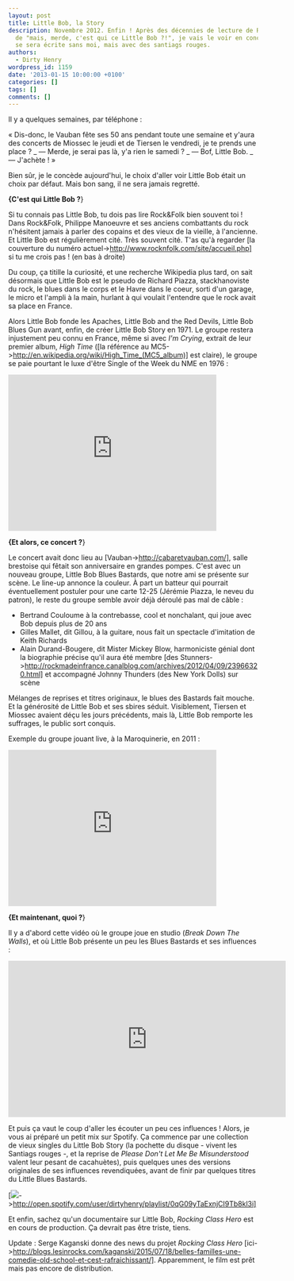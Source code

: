 ```yaml
---
layout: post
title: Little Bob, la Story
description: Novembre 2012. Enfin ! Après des décennies de lecture de Rock&Folk et
  de "mais, merde, c'est qui ce Little Bob ?!", je vais le voir en concert. La légende
  se sera écrite sans moi, mais avec des santiags rouges.
authors:
  - Dirty Henry
wordpress_id: 1159
date: '2013-01-15 10:00:00 +0100'
categories: []
tags: []
comments: []
---
```

Il y a quelques semaines, par téléphone : 

« Dis-donc, le Vauban fête ses 50 ans pendant toute une semaine et y'aura des concerts de Miossec le jeudi et de Tiersen le vendredi, je te prends une place ?
_ — Merde, je serai pas là, y'a rien le samedi ?
_ — Bof, Little Bob.
_ — J'achète ! »

Bien sûr, je le concède aujourd'hui, le choix d'aller voir Little Bob était un choix par défaut. Mais bon sang, il ne sera jamais regretté.

__{C'est qui Little Bob ?__}

Si tu connais pas Little Bob, tu dois pas lire Rock&Folk bien souvent toi ! Dans Rock&Folk, Philippe Manoeuvre et ses anciens combattants du rock n'hésitent jamais à parler des copains et des vieux de la vieille, à l'ancienne. Et Little Bob est régulièrement cité. Très souvent cité. T'as qu'à regarder [la couverture du numéro actuel->http://www.rocknfolk.com/site/accueil.php] si tu me crois pas ! (en bas à droite)

Du coup, ça titille la curiosité, et une recherche Wikipedia plus tard, on sait désormais que Little Bob est le pseudo de Richard Piazza, stackhanoviste du rock, le blues dans le corps et le Havre dans le coeur, sorti d'un garage, le micro et l'ampli à la main, hurlant à qui voulait l'entendre que le rock avait sa place en France.

Alors Little Bob fonde les Apaches, Little Bob and the Red Devils, Little Bob Blues Gun avant, enfin, de créer Little Bob Story en 1971. Le groupe restera injustement peu connu en France, même si avec *I'm Crying*, extrait de leur premier album, *High Time* ([la référence au MC5->http://en.wikipedia.org/wiki/High_Time_(MC5_album)] est claire), le groupe se paie pourtant le luxe d'être Single of the Week du NME en 1976 :

<iframe width="420" height="315" src="http://www.youtube.com/embed/owUbQy74qDY" frameborder="0" allowfullscreen></iframe>

__{Et alors, ce concert ?__}

Le concert avait donc lieu au [Vauban->http://cabaretvauban.com/], salle brestoise qui fêtait son anniversaire en grandes pompes. C'est avec un nouveau groupe, Little Bob Blues Bastards, que notre ami se présente sur scène. Le line-up annonce la couleur. À part un batteur qui pourrait éventuellement postuler pour une carte 12-25 (Jérémie Piazza, le neveu du patron), le reste du groupe semble avoir déjà déroulé pas mal de câble : 

- Bertrand Couloume à la contrebasse, cool et nonchalant, qui joue avec Bob depuis plus de 20 ans
- Gilles Mallet, dit Gillou, à la guitare, nous fait un spectacle d'imitation de Keith Richards
- Alain Durand-Bougere, dit Mister Mickey Blow, harmoniciste génial dont la biographie précise qu'il aura été membre [des Stunners->http://rockmadeinfrance.canalblog.com/archives/2012/04/09/23966320.html] et accompagné Johnny Thunders (des New York Dolls) sur scène

Mélanges de reprises et titres originaux, le blues des Bastards fait mouche. Et la générosité de Little Bob et ses sbires séduit. Visiblement, Tiersen et Miossec avaient déçu les jours précédents, mais là, Little Bob remporte les suffrages, le public sort conquis.

Exemple du groupe jouant live, à la Maroquinerie, en 2011 :

<iframe width="420" height="315" src="http://www.youtube.com/embed/js0Tx9C0LKY" frameborder="0" allowfullscreen></iframe>

__{Et maintenant, quoi ?__}

Il y a d'abord cette vidéo où le groupe joue en studio (*Break Down The Walls*), et où Little Bob présente un peu les Blues Bastards et ses influences :

<iframe width="560" height="315" src="http://www.youtube.com/embed/p6COucS-gNU" frameborder="0" allowfullscreen></iframe>

Et puis ça vaut le coup d'aller les écouter un peu ces influences ! Alors, je vous ai préparé un petit mix sur Spotify. Ça commence par une collection de vieux singles du Little Bob Story (la pochette du disque - vivent les Santiags rouges -, et la reprise de *Please Don't Let Me Be Misunderstood* valent leur pesant de cacahuètes), puis quelques unes des versions originales de ses influences revendiquées, avant de finir par quelques titres du Little Blues Bastards.

[<img src="/squelettes/images/spotify-button.png" >->http://open.spotify.com/user/dirtyhenry/playlist/0qG09yTaExnjCI9Tb8kl3i]

Et enfin, sachez qu'un documentaire sur Little Bob, *Rocking Class Hero* est en cours de production. Ça devrait pas être triste, tiens.

Update : Serge Kaganski donne des news du projet *Rocking Class Hero* [ici->http://blogs.lesinrocks.com/kaganski/2015/07/18/belles-familles-une-comedie-old-school-et-cest-rafraichissant/]. Apparemment, le film est prêt mais pas encore de distribution.
